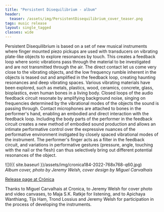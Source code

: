 ```yaml
---
title: "Persistent Disequilibrium - album"
header: 
  teaser: /assets/img/PersistentDisequilibrium_cover_teaser.png
tags: music release
layout: single_tagged
classes: wide
---
```


Persistent Disequilibrium is based on a set of new musical instruments where finger mounted piezo pickups are used with transducers on vibrating plate-like objects to explore resonances by touch. This creates a feedback loop where sonic vibrations pass through the material to be investigated and are not transmitted through the air. The direct contact let us come very close to the vibrating objects, and the low frequency rumble inherent in the objects is teased out and amplified in the feedback loop, creating haunting resonances and deep vibrating spaces. Various vibrating materials have been explored, such as metals, plastics, wood, ceramics, concrete, glass, bioplastics, even human bones in a living body. Closed loops of the audio feedback circuit resonate by amplifying background noise, singing on frequencies determined by the vibrational modes of the objects the sound is passing through. Contact microphones are attached to bones in the performer's hand, enabling an embodied and direct interaction with the feedback loop. Including the body parts of the performer in the feedback circuit creates a new method of embodied sound production and allows an intimate performative control over the expressive nuances of the performative environment instigated by closely spaced vibrational modes of the instrument. The performer's finger acts as a filter in the feedback circuit, and variations in performative gestures (pressure, angle, touching with the nail or the flesh) can thus selectively bring out different potential resonances of the object.

![]({{ site.baseurl }}/assets/img/cronica184-2022-768x768-q60.jpg)  
*Album cover, photo by Jeremy Welsh, cover design by Miguel Carvalhais*

[Release page at Cr&oacute;nica](https://www.cronicaelectronica.org/releases/184)

Thanks to Miguel Carvalhais at Cronica, to Jeremy Welsh for cover photo and video canvases, to Maja S.K. Ratkje for listening, and to Apichaya Wanthiang, Tijs Ham, Trond Lossius and Jeremy Welsh for participation in the process of developing the instruments. 

